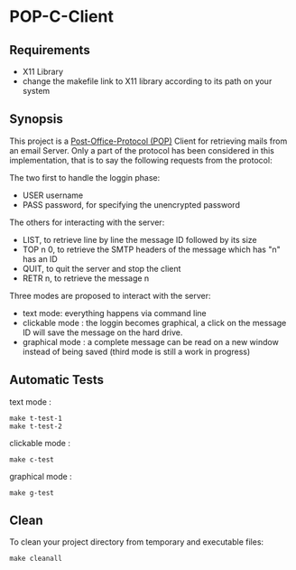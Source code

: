 # POP-C-Client

## Requirements

* X11 Library
* change the makefile link to X11 library according to its path on your system

## Synopsis

This project is a [Post-Office-Protocol (POP)](https://fr.wikipedia.org/wiki/Post_Office_Protocol) Client for retrieving mails from an email Server. Only a part of the protocol has been considered in this implementation, that is to say the following requests from the protocol:

The two first to handle the loggin phase:
* USER username
* PASS password, for specifying the unencrypted password

The others for interacting with the server:
* LIST, to retrieve line by line the message ID followed by its size
* TOP n 0, to retrieve the SMTP headers of the message which has "n" has an ID
* QUIT, to quit the server and stop the client
* RETR n, to retrieve the message n

Three modes are proposed to interact with the server:
* text mode: everything happens via command line
* clickable mode : the loggin becomes graphical, a click on the message ID will save the message on the hard drive.
* graphical mode : a complete message can be read on a new window instead of being saved (third mode is still a work in progress)

## Automatic Tests

text mode :

    make t-test-1
    make t-test-2

clickable mode :

    make c-test

graphical mode :

    make g-test
    
## Clean 

To clean your project directory from temporary and executable files:

    make cleanall

